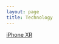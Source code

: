 ```yaml
---
layout: page
title: Technology
---
```


[iPhone XR](https://karlcxu.github.io/KarlChoiReviews/2018/09/12/iPhone-XR.html)
